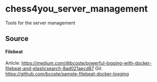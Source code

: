 # chess4you_server_management
Tools for the server management
## Source
#### Filebeat
Article: https://medium.com/@bcoste/powerful-logging-with-docker-filebeat-and-elasticsearch-8ad021aecd87
Git: https://github.com/bcoste/sample-filebeat-docker-logging
